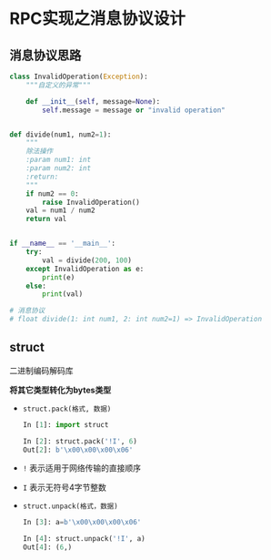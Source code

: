 # RPC实现之消息协议设计

## 消息协议思路

````python
class InvalidOperation(Exception):
    """自定义的异常"""

    def __init__(self, message=None):
        self.message = message or "invalid operation"


def divide(num1, num2=1):
    """
    除法操作
    :param num1: int
    :param num2: int
    :return:
    """
    if num2 == 0:
        raise InvalidOperation()
    val = num1 / num2
    return val


if __name__ == '__main__':
    try:
        val = divide(200, 100)
    except InvalidOperation as e:
        print(e)
    else:
        print(val)

# 消息协议
# float divide(1: int num1, 2: int num2=1) => InvalidOperation
````

## struct 

二进制编码解码库

**将其它类型转化为bytes类型**

* `struct.pack(格式, 数据)`

  ````python
  In [1]: import struct

  In [2]: struct.pack('!I', 6)
  Out[2]: b'\x00\x00\x00\x06'
  ````

* `!` 表示适用于网络传输的直接顺序

* `I` 表示无符号4字节整数

* `struct.unpack(格式，数据)`

  ````python
  In [3]: a=b'\x00\x00\x00\x06'

  In [4]: struct.unpack('!I', a)
  Out[4]: (6,)
  ````








